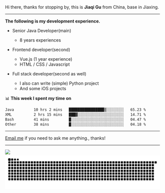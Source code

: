 Hi there, thanks for stopping by, this is **Jiaqi Gu** from China, base in Jiaxing.

---

**The following is my development experience.**

- Senior Java Developer(main)
  - 8 years experiences

- Frontend developer(second)
  - Vue.js (1 year experience)
  - HTML / CSS / Javascript
  
- Full stack developer(second as well)
  - I also can write (simple) Python project
  - And some iOS projects

📊 **This week I spent my time on**
<!--START_SECTION:waka-->

```text
Java         10 hrs 2 mins   ████████████████▒░░░░░░░░   65.23 %
XML          2 hrs 15 mins   ███▓░░░░░░░░░░░░░░░░░░░░░   14.71 %
Bash         41 mins         █░░░░░░░░░░░░░░░░░░░░░░░░   04.47 %
Other        38 mins         █░░░░░░░░░░░░░░░░░░░░░░░░   04.18 %
```

<!--END_SECTION:waka-->

---

[Email me](mailto:htk2klwgr@mozmail.com?subject=Hiring_from_GitHub) if you need to ask me anything., thanks!

---

![]( https://visitor-badge.glitch.me/badge?page_id=githubgujiaqi)
![]( https://github.com/droid-Q/droid-Q/raw/output/github-contribution-grid-snake.svg#gh-dark-mode-only)
